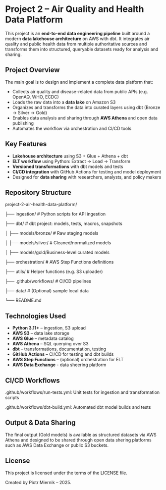 # Project 2 – Air Quality and Health Data Platform

This project is an **end-to-end data engineering pipeline** built around a modern **data lakehouse architecture** on AWS with dbt. It integrates air quality and public health data from multiple authoritative sources and transforms them into structured, queryable datasets ready for analysis and sharing.

## **Project Overview**

The main goal is to design and implement a complete data platform that:

- Collects air quality and disease-related data from public APIs (e.g.
  OpenAQ, WHO, ECDC)
- Loads the raw data into a **data lake** on Amazon S3
- Organizes and transforms the data into curated layers using dbt
  (Bronze → Silver → Gold)
- Enables data analysis and sharing through **AWS Athena** and open data
  publishing
- Automates the workflow via orchestration and CI/CD tools

## **Key Features**

- **Lakehouse architecture** using S3 + Glue + Athena + dbt
- **ELT workflow** using Python: Extract → Load → Transform
- **Versioned transformations** with dbt models and tests
- **CI/CD integration** with GitHub Actions for testing and model
  deployment
- Designed for **data sharing** with researchers, analysts, and policy
  makers

## **Repository Structure**

project-2-air-health-data-platform/

├── ingestion/ # Python scripts for API
ingestion

├── dbt/ # dbt project: models, tests,
macros, snapshots

│ ├──
models/bronze/ # Raw staging models

│ ├──
models/silver/ # Cleaned/normalized models

│ ├── models/gold/Business-level curated models

├── orchestration/ # AWS Step Functions
definitions

├── utils/ # Helper functions (e.g. S3
uploader)

├── .github/workflows/ # CI/CD
pipelines

├── data/ # (Optional) sample local
data

└── README.md

## **Technologies Used**

- **Python 3.11+** – ingestion, S3 upload
- **AWS S3** – data lake storage
- **AWS Glue** – metadata catalog
- **AWS Athena** – SQL querying over S3
- **dbt** – transformations, documentation, testing
- **GitHub Actions** – CI/CD for testing and dbt builds
- **AWS Step Functions** – (optional) orchestration for ELT
- **AWS Data Exchange** - data sheering platform

## **CI/CD Workflows**

.github/workflows/run-tests.yml: Unit tests for ingestion and
transformation scripts

.github/workflows/dbt-build.yml: Automated dbt model builds and tests

## **Output & Data Sharing**

The final output (Gold models) is available as structured datasets via AWS Athena and designed to be shared through open data shering platforms such
as AWS Data Exchange or public S3 buckets.

## **License**

This project is licensed under the terms of the LICENSE file.

Created by Piotr Miernik – 2025.
